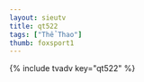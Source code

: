 ```yaml
--- 
layout: sieutv
title: qt522
tags: ["Thể Thao"]
thumb: foxsport1
---
```

{% include tvadv key="qt522" %} 
